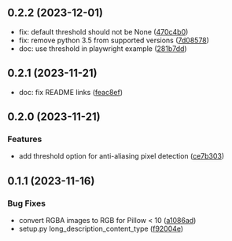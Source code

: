 ## 0.2.2 (2023-12-01)

* fix: default threshold should not be None ([470c4b0](https://github.com/bmihelac/pytest-image-snapshot/commit/470c4b0))
* fix: remove python 3.5 from supported versions ([7d08578](https://github.com/bmihelac/pytest-image-snapshot/commit/7d08578))
* doc: use threshold in playwright example ([281b7dd](https://github.com/bmihelac/pytest-image-snapshot/commit/281b7dd))



## 0.2.1 (2023-11-21)

* doc: fix README links ([feac8ef](https://github.com/bmihelac/pytest-image-snapshot/commit/feac8ef))


## 0.2.0 (2023-11-21)

### Features

* add threshold option for anti-aliasing pixel detection ([ce7b303](https://github.com/bmihelac/pytest-image-snapshot/commit/ce7b303fa41cad906995f11ad60719c379ced935))

## 0.1.1 (2023-11-16)


### Bug Fixes

* convert RGBA images to RGB for Pillow < 10 ([a1086ad](https://github.com/bmihelac/pytest-image-snapshot/commit/a1086adb10f2d2e0c6f03b59835982974653b12a))
* setup.py long_description_content_type ([f92004e](https://github.com/bmihelac/pytest-image-snapshot/commit/f92004ebe2821787801641789e957c4f019ed2ef))
